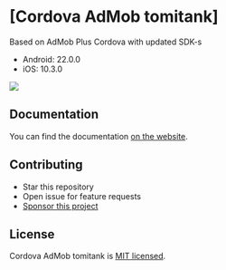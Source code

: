# [Cordova AdMob tomitank]

Based on AdMob Plus Cordova with updated SDK-s
- Android: 22.0.0
- iOS: 10.3.0

[![](https://img.shields.io/static/v1?label=Sponsor%20Me&style=for-the-badge&message=%E2%9D%A4&logo=GitHub&color=%23fe8e86)](https://github.com/sponsors/tomitank)

## Documentation

You can find the documentation [on the website](https://admob-plus.github.io/docs/cordova).

## Contributing

- Star this repository
- Open issue for feature requests
- [Sponsor this project](https://github.com/sponsors/tomitank)

## License

Cordova AdMob tomitank is [MIT licensed](../../LICENSE).
